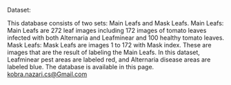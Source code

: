 Dataset:

This database consists of two sets:   Main Leafs and Mask Leafs. 
Main Leafs: Main Leafs are 272 leaf images including 172 images of tomato leaves infected with both Alternaria and Leafminear and 100 healthy tomato leaves.
Mask Leafs: Mask Leafs are images 1 to 172 with Mask index. These are images that are the result of labeling the Main Leafs. In this dataset, Leafminear pest areas are labeled red, and Alternaria disease areas are labeled blue. 
The database is available in this page. kobra.nazari.cs@Gmail.com
